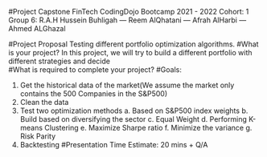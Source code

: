 #Project Capstone 
FinTech CodingDojo Bootcamp 2021 - 2022
Cohort: 1 
Group 6: R.A.H
Hussein Buhligah — Reem AlQhatani — Afrah AlHarbi — Ahmed ALGhazal

#Project Proposal 
Testing different portfolio optimization algorithms.
#What is your project?
In this project, we will try to build a different portfolio with different strategies and decide   
#What is required to complete your project?
#Goals:
1.	Get the historical data of the market(We assume the market only contains the 500 Companies in the S&P500)
2.	 Clean the data
3.	Test two optimization methods 
a.	Based on S&P500 index weights
b.	Build based on diversifying the sector
c.	Equal Weight
d.	Performing K-means Clustering
e.	Maximize Sharpe ratio
f.	Minimize the variance
g.	Risk Parity
4.	Backtesting
#Presentation Time Estimate:
20 mins + Q/A
